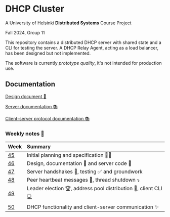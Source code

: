 # DHCP Cluster

A University of Helsinki **Distributed Systems** Course Project

Fall 2024, Group 11

This repository contains a distributed DHCP server with shared state and a CLI for testing the server.
A DHCP Relay Agent, acting as a load balancer, has been designed but not implemented.

The software is currently _prototype quality_, it's not intended for production use.

## Documentation

[Design document :paperclip:](doc/design.md)

[Server documentation :books:](https://hy-ds-group-11.github.io/dhcpcluster/server_node/index.html)

[Client-server protocol documentation :books:](https://hy-ds-group-11.github.io/dhcpcluster/protocol/index.html)

### Weekly notes :notebook_with_decorative_cover:

| Week                | Summary                                                                           |
| :------------------ | :-------------------------------------------------------------------------------- |
| [45](doc/week45.md) | Initial planning and specification :busts_in_silhouette::speech_balloon:          |
| [46](doc/week46.md) | Design, documentation :closed_book: and server code :rocket:                      |
| [47](doc/week47.md) | Server handshakes :raised_hands:, testing :white_check_mark: and groundwork       |
| [48](doc/week48.md) | Peer heartbeat messages :revolving_hearts:, thread shutdown :arrow_heading_down:  |
| [49](doc/week49.md) | Leader election :trophy:, address pool distribution :1234:, client CLI :computer: |
| [50](doc/week50.md) | DHCP functionality and client-server communication :sparkles:                     |
